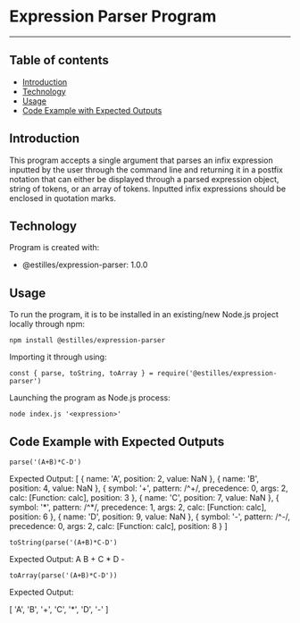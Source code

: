 # Expression Parser Program
*****************************
## Table of contents
* [Introduction](#introduction)
* [Technology](#technology)
* [Usage](#usage)
* [Code Example with Expected Outputs](#code-example-with-expected-outputs)

## Introduction
This program accepts a single argument that parses an infix expression inputted by the user through the command line and returning it in a postfix notation that can either be displayed through a parsed expression object, string of tokens, or an array of tokens. Inputted infix expressions should be enclosed in quotation marks. 
	
## Technology
Program is created with:
* @estilles/expression-parser: 1.0.0

## Usage
To run the program, it is to be installed in an existing/new Node.js project locally through npm:
```
npm install @estilles/expression-parser

```
Importing it through using:

```
const { parse, toString, toArray } = require('@estilles/expression-parser')

```
Launching the program as Node.js process:

```
node index.js '<expression>'
```
## Code Example with Expected Outputs
```
parse('(A+B)*C-D')
```

Expected Output:
[
  { name: 'A', position: 2, value: NaN },
  { name: 'B', position: 4, value: NaN },
  {
    symbol: '+',
    pattern: /^\+/,
    precedence: 0,
    args: 2,
    calc: [Function: calc],
    position: 3
  },
  { name: 'C', position: 7, value: NaN },
  {
    symbol: '*',
    pattern: /^\*/,
    precedence: 1,
    args: 2,
    calc: [Function: calc],
    position: 6
  },
  { name: 'D', position: 9, value: NaN },
  {
    symbol: '-',
    pattern: /^\-/,
    precedence: 0,
    args: 2,
    calc: [Function: calc],
    position: 8
  }
]

```
toString(parse('(A+B)*C-D')
```
Expected Output: A B + C * D -

```
toArray(parse('(A+B)*C-D'))
```
Expected Output: 

[
  'A', 'B', '+',
  'C', '*', 'D',
  '-'
]
